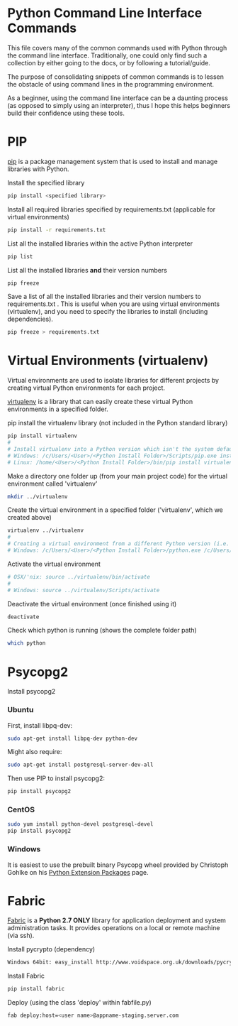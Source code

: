 # Python Command Line Interface Commands

This file covers many of the common commands used with Python through the command line interface. Traditionally, one could only find such a collection by either going to the docs, or by following a tutorial/guide.

The purpose of consolidating snippets of common commands is to lessen the obstacle of using command lines in the programming environment.

As a beginner, using the command line interface can be a daunting process (as opposed to simply using an interpreter), thus I hope this helps beginners build their confidence using these tools.


# PIP

[pip](https://pip.pypa.io/en/stable/) is a package management system that is used to install and manage libraries with Python.

Install the specified library

```bash
pip install <specified library>
```

Install all required libraries specified by requirements.txt (applicable for virtual environments)

```bash
pip install -r requirements.txt
```

List all the installed libraries within the active Python interpreter

```bash
pip list
```

List all the installed libraries **and** their version numbers

```bash
pip freeze
```

Save a list of all the installed libraries and their version numbers to requirements.txt . This is useful when you are using virtual environments (virtualenv), and you need to specify the libraries to install (including dependencies).

```bash
pip freeze > requirements.txt
```


# Virtual Environments (virtualenv)

Virtual environments are used to isolate libraries for different projects by creating virtual Python environments for each project.

[virtualenv](http://docs.python-guide.org/en/latest/dev/virtualenvs/) is a library that can easily create these virtual Python environments in a specified folder.

pip install the virtualenv library (not included in the Python standard library)

```bash
pip install virtualenv
#
# Install virtualenv into a Python version which isn't the system default
# Windows: /c/Users/<User>/<Python Install Folder>/Scripts/pip.exe install virtualenv
# Linux: /home/<User>/<Python Install Folder>/bin/pip install virtualenv
```

Make a directory one folder up (from your main project code) for the virtual environment called 'virtualenv'

```bash
mkdir ../virtualenv
```

Create the virtual environment in a specified folder ('virtualenv', which we created above)

```bash
virtualenv ../virtualenv
#
# Creating a virtual environment from a different Python version (i.e. Python 2.7 while Python 3.4 is the system default)
# Windows: /c/Users/<User>/<Python Install Folder>/python.exe /c/Users/<User>/<Python Install Folder>/Lib/site-packages/virtualenv.py ../virtualenv
```

Activate the virtual environment

```bash
# OSX/'nix: source ../virtualenv/bin/activate
#
# Windows: source ../virtualenv/Scripts/activate
```

Deactivate the virtual environment (once finished using it)

```bash
deactivate
```

Check which python is running (shows the complete folder path)

```bash
which python
```


# Psycopg2

Install psycopg2

### Ubuntu

First, install libpq-dev:
```bash
sudo apt-get install libpq-dev python-dev
```
Might also require:
```bash
sudo apt-get install postgresql-server-dev-all
```

Then use PIP to install psycopg2:
```bash
pip install psycopg2
```

### CentOS
```bash
sudo yum install python-devel postgresql-devel
pip install psycopg2
```

### Windows
It is easiest to use the prebuilt binary Psycopg wheel provided by Christoph Gohlke on his [Python Extension Packages](http://www.lfd.uci.edu/~gohlke/pythonlibs/) page.


# Fabric

[Fabric](http://www.fabfile.org/) is a **Python 2.7 ONLY** library for application deployment and system administration tasks. It provides operations on a local or remote machine (via ssh).

Install pycrypto (dependency)

```bash
Windows 64bit: easy_install http://www.voidspace.org.uk/downloads/pycrypto26/pycrypto-2.6.win-amd64-py2.7.exe
```

Install Fabric

```bash
pip install fabric
```

Deploy (using the class 'deploy' within fabfile.py)

```bash
fab deploy:host=<user name>@appname-staging.server.com
```